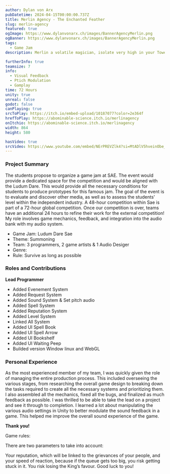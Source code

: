 ```yaml
---
author: Dylan von Arx
pubDatetime: 2024-04-15T00:00:00.737Z
title: Merlin Agency - The Enchanted Feather
slug: merlin-agency
featured: true
ogImage: https://www.dylanvonarx.ch/images/BannerAgencyMerlin.png
ogBanner: https://www.dylanvonarx.ch/images/BannerAgencyMerlin.png
tags:
  - Game Jam
description: Merlin a volatile magician, isolate very high in your Tower, the citizens and you mission is to be able to answer their requests using your magic.

furtherInfo: true
teamsize: 7
info:
  - Visual Feedback
  - Ptich Modulation
  - Gamplay
time: 72 Hours
unity: true
unreal: false
godot: false
canPlaying: true
srcToPlay: https://itch.io/embed-upload/10187077?color=2e364f
hrefToPlay: https://abominable-science.itch.io/merlinagency
onItchio: https://abominable-science.itch.io/merlinagency
width: 864
height: 580

hasVideo: true
srcVideo: https://www.youtube.com/embed/NErPREVZlk4?si=MtADlV5hveinObe_
---
```


<h3 class="post-title">Project Summary</h3>

The students propose to organize a game jam at SAE. The event would provide a dedicated space for the competition and would be aligned with the Ludum Dare. This would provide all the necessary conditions for students to produce prototypes for this famous jam. The goal of the event is to evaluate and discover other media, as well as to assess the students' level within the independent industry.
A 48-hour competition within Sae is part of a 72-hour global competition. Once our competition is over, teams have an additional 24 hours to refine their work for the external competition! My role involves game mechanics, feedback, and integration into the audio bank with my audio system.

- Game Jam: Ludum Dare Sae
- Theme: Summoning
- Team: 3 programmers, 2 game artists & 1 Audio Desiger
- Genre:
- Rule: Survive as long as possible

<h3 class="post-title">Roles and Contributions</h3>

<b>Lead Programmer</b>

- Added Evenement System
- Added Request System
- Added Sound System & Set pitch audio
- Added Spell System
- Added Reputation System
- Added Level System
- Linked All System
- Added UI Spell Book
- Added UI Spell Arrow
- Added UI Bookshelf
- Added UI Waiting Peep
- Builded version Window linux and WebGL

<h3 class="post-title">Personal Experience</h3>

As the most experienced member of my team, I was quickly given the role of managing the entire production process. This included overseeing the various stages, from researching the overall game design to breaking down the tasks required to create all the necessary systems and prioritizing them. I also assembled all the mechanics, fixed all the bugs, and finalized as much feedback as possible. I was thrilled to be able to take the lead on a project and see it through to completion. I learned a lot about manipulating the various audio settings in Unity to better modulate the sound feedback in a game. This helped me improve the overall sound experience of the game.

<b>Thank you!</b>

Game rules:

There are two parameters to take into account:

Your reputation, which will be linked to the grievances of your people, and your speed of reaction, because if the queue gets too big, you risk getting stuck in it. You risk losing the King’s favour. Good luck to you!
